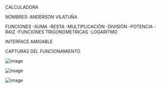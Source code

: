 CALCULADORA

NOMBRES: ANDERSON VILATUÑA 


FUNCIONES 
-SUMA 
-RESTA
-MULTIPLICACIÓN
-DIVISIÓN
-POTENCIA 
-RAIZ
-FUNCIONES TRIGONOMETRICAS
-LOGARITMO

INTERFACE AMIGABLE 


CAPTURAS DEL FUNCIONAMIENTO



![image](https://github.com/user-attachments/assets/d0fd93af-7066-4200-8197-49b4b8f133c0)


![image](https://github.com/user-attachments/assets/6d8dbfac-e974-4ef4-831a-0294410e2861)



![image](https://github.com/user-attachments/assets/91f1b78e-efbf-4164-8f24-7385bb378f36)
